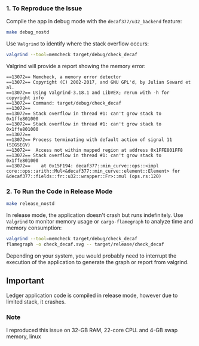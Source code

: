 ### 1. To Reproduce the Issue

Compile the app in debug mode with the `decaf377/u32_backend` feature:

```bash
make debug_nostd
```

Use `Valgrind` to identify where the stack overflow occurs:

```bash
valgrind --tool=memcheck target/debug/check_decaf
```

Valgrind will provide a report showing the memory error:

```plaintext
==13072== Memcheck, a memory error detector
==13072== Copyright (C) 2002-2017, and GNU GPL'd, by Julian Seward et al.
==13072== Using Valgrind-3.18.1 and LibVEX; rerun with -h for copyright info
==13072== Command: target/debug/check_decaf
==13072==
==13072== Stack overflow in thread #1: can't grow stack to 0x1ffe801000
==13072== Stack overflow in thread #1: can't grow stack to 0x1ffe801000
==13072==
==13072== Process terminating with default action of signal 11 (SIGSEGV)
==13072==  Access not within mapped region at address 0x1FFE801FF8
==13072== Stack overflow in thread #1: can't grow stack to 0x1ffe801000
==13072==    at 0x15F194: decaf377::min_curve::ops::<impl core::ops::arith::Mul<&decaf377::min_curve::element::Element> for &decaf377::fields::fr::u32::wrapper::Fr>::mul (ops.rs:120)
```

### 2. To Run the Code in Release Mode

```bash
make release_nostd
```

In release mode, the application doesn't crash but runs indefinitely. Use `Valgrind` to monitor memory usage or `cargo-flamegraph` to analyze time and memory consumption:

```bash
valgrind --tool=memcheck target/debug/check_decaf
flamegraph -o check_decaf.svg -- target/release/check_decaf
```

Depending on your system, you would probably need to interrupt the execution of the application to generate the graph or report from valgrind.

## Important

Ledger application code is compiled in release mode, however due to limited stack, it crashes.

### Note

I reproduced this issue on 32-GB RAM, 22-core CPU.
and 4-GB swap memory, linux
